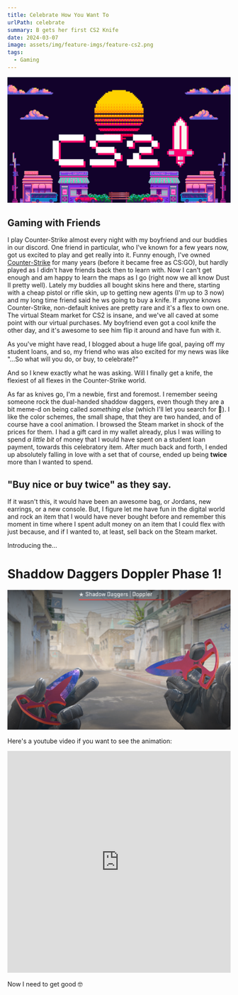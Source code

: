 ```yaml
---
title: Celebrate How You Want To
urlPath: celebrate
summary: B gets her first CS2 Knife
date: 2024-03-07
image: assets/img/feature-imgs/feature-cs2.png
tags:
  - Gaming
---
```

![Feature Image](/src/assets/img/feature-imgs/feature-cs2.png)

## Gaming with Friends

I play Counter-Strike almost every night with my boyfriend and our buddies in our discord. One friend in particular, who I've known for a few years now, got us excited to play and get really into it. Funny enough, I've owned [Counter-Strike](https://www.counter-strike.net/) for many years (before it became free as CS:GO), but hardly played as I didn't have friends back then to learn with. Now I can't get enough and am happy to learn the maps as I go (right now we all know Dust II pretty well). Lately my buddies all bought skins here and there, starting with a cheap pistol or rifle skin, up to getting new agents (I'm up to 3 now) and my long time friend said he ws going to buy a knife. If anyone knows Counter-Strike, non-default knives are pretty rare and it's a flex to own one. The virtual Steam market for CS2 is insane, and we've all caved at some point with our virtual purchases. My boyfriend even got a cool knife the other day, and it's awesome to see him flip it around and have fun with it. 

As you've might have read, I blogged about a huge life goal, paying off my student loans, and so, my friend who was also excited for my news was like "...So what will you do, or buy, to celebrate?"

And so I knew exactly what he was asking. Will I finally get a knife, the flexiest of all flexes in the Counter-Strike world.

As far as knives go, I'm a newbie, first and foremost. I remember seeing someone rock the dual-handed shaddow daggers, even though they are a bit meme-d on being called *something else* (which I'll let you search for 🤣). I like the color schemes, the small shape, that they are two handed, and of course have a cool animation. I browsed the Steam market in shock of the prices for them. I had a gift card in my wallet already, plus I was willing to spend *a little bit* of money that I would have spent on a student loan payment, towards this celebratory item.  After much back and forth, I ended up absolutely falling in love with a set that of course, ended up being **twice** more than I wanted to spend. 

## "Buy nice or buy twice" as they say.

If it wasn't this, it would have been an awesome bag, or Jordans, new earrings, or a new console. But, I figure let me have fun in the digital world and rock an item that I would have never bought before and remember this moment in time where I spent adult money on an item that I could flex with just because, and if I wanted to, at least, sell back on the Steam market. 

Introducing the...

# **Shaddow Daggers Doppler Phase 1!**

![BinaryDigit's CS Shadow Daggers](/src/assets/img/CS2-Shaddow-Daggers.png)

Here's a youtube video if you want to see the animation:

<iframe width="100%" height="500" src="https://www.youtube.com/embed/G3pHC74C0KY?si=NS44Fv0BDI8CeW3y" title="YouTube video player" frameborder="0" allow="accelerometer; autoplay; clipboard-write; encrypted-media; gyroscope; picture-in-picture; web-share" referrerpolicy="strict-origin-when-cross-origin" allowfullscreen></iframe>



Now I need to get good 🤓 